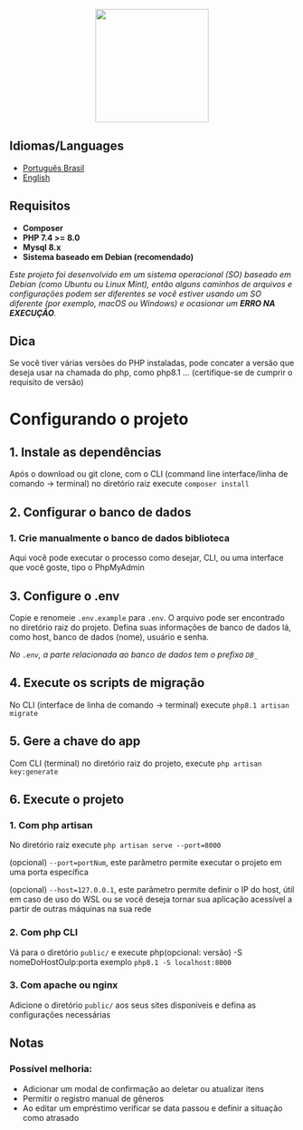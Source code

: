 <p align="center"><a href="https://laravel.com" target="_blank"><img src="https://raw.githubusercontent.com/laravel/art/master/logo-lockup/5%20SVG/2%20CMYK/1%20Full%20Color/laravel-logolockup-cmyk-red.svg" width="200"></a></p>

## Idiomas/Languages
- [Português Brasil](README.md)
- [English](README.en.md)

## Requisitos
- __Composer__
- __PHP 7.4 >= 8.0__
- __Mysql 8.x__
- __Sistema baseado em Debian (recomendado)__

_Este projeto foi desenvolvido em um sistema operacional (SO) baseado em Debian (como Ubuntu ou Linux Mint), então alguns caminhos de arquivos e configurações podem ser diferentes se você estiver usando um SO diferente (por exemplo, macOS ou Windows) e ocasionar um **ERRO NA EXECUÇÃO**._


## Dica
Se você tiver várias versões do PHP instaladas, pode concater a versão que deseja usar na chamada do php, como php8.1 ... (certifique-se de cumprir o requisito de versão)

# Configurando o projeto
## 1. Instale as dependências
Após o download ou git clone, com o CLI (command line interface/linha de comando -> terminal) no diretório raiz execute `composer install`


## 2. Configurar o banco de dados
### 1. Crie manualmente o banco de dados biblioteca
Aqui você pode executar o processo como desejar, CLI, ou uma interface que você goste, tipo o PhpMyAdmin


## 3. Configure o .env
Copie e renomeie `.env.example` para `.env`. O arquivo pode ser encontrado no diretório raiz do projeto.
Defina suas informações de banco de dados lá, como host, banco de dados (nome), usuário e senha.

_No `.env`, a parte relacionada ao banco de dados tem o prefixo `DB_`_

## 4. Execute os scripts de migração
No CLI (interface de linha de comando -> terminal) execute `php8.1 artisan migrate`


## 5. Gere a chave do app
Com CLI (terminal) no diretório raiz do projeto, execute `php artisan key:generate`


## 6. Execute o projeto
### 1. Com php artisan
No diretório raiz execute `php artisan serve --port=8000`

(opcional) `--port=portNum`, este parâmetro permite executar o projeto em uma porta específica

(opcional) `--host=127.0.0.1`, este parâmetro permite definir o IP do host, útil em caso de uso do WSL ou se você deseja tornar sua aplicação acessível a partir de outras máquinas na sua rede

### 2. Com php CLI
Vá para o diretório `public/` e execute php(opcional: versão) -S nomeDoHostOuIp:porta
exemplo `php8.1 -S localhost:8000`

### 3. Com apache ou nginx
Adicione o diretório `public/` aos seus sites disponíveis e defina as configurações necessárias

## Notas
### Possível melhoria:
- Adicionar um modal de confirmação ao deletar ou atualizar itens
- Permitir o registro manual de gêneros
- Ao editar um empréstimo verificar se data passou e definir a situação como atrasado
